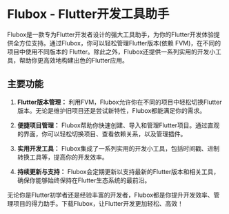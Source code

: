 # Flubox - Flutter开发工具助手

Flubox是一款专为Flutter开发者设计的强大工具助手，为你的Flutter开发体验提供全方位支持。通过Flubox，你可以轻松管理Flutter版本(依赖 FVM)，在不同的项目中使用不同版本的 Flutter。除此之外，Flubox还提供一系列实用的开发小工具，帮助你更高效地构建出色的Flutter应用。

## 主要功能

1. **Flutter版本管理：** 利用FVM，Flubox允许你在不同的项目中轻松切换Flutter版本。无论是维护旧项目还是尝试新特性，Flubox都能满足你的需求。

2. **便捷项目管理：** Flubox帮助你快速创建、导入和管理Flutter项目。通过直观的界面，你可以轻松切换项目、查看依赖关系，以及管理插件。

3. **实用开发工具：** Flubox集成了一系列实用的开发小工具，包括时间戳、进制转换工具等，提高你的开发效率。

4. **持续更新与支持：** Flubox会定期更新以支持最新的Flutter版本和相关工具，确保你能够始终保持在Flutter生态系统的最前沿。

无论你是Flutter初学者还是经验丰富的开发者，Flubox都是你提升开发效率、管理项目的得力助手。下载Flubox，让Flutter开发更加轻松、高效！

